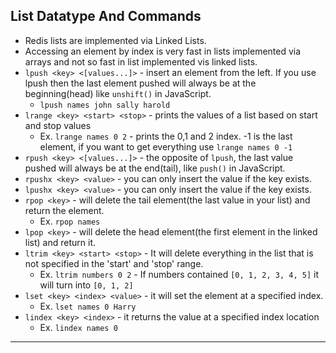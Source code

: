## List Datatype And Commands
- Redis lists are implemented via Linked Lists.
- Accessing an element by index is very fast in lists implemented via arrays and not so fast in list implemented vis linked lists.
- `lpush <key> <[values...]>` - insert an element from the left. If you use lpush then the last element pushed will always be at the beginning(head) like `unshift()` in JavaScript.
  - `lpush names john sally harold`
- `lrange <key> <start> <stop>` - prints the values of a list based on start and stop values
  - Ex. `lrange names 0 2` - prints the 0,1 and 2 index. -1 is the last element, if you want to get everything use `lrange names 0 -1`
- `rpush <key> <[values...]>` - the opposite of `lpush`, the last value pushed will always be at the end(tail), like `push()` in JavaScript.
- `rpushx <key> <value>` - you can only insert the value if the key exists.
- `lpushx <key> <value>` - you can only insert the value if the key exists.
- `rpop <key>` - will delete the tail element(the last value in your list) and return the element.
  - Ex. `rpop names`
- `lpop <key>` - will delete the head element(the first element in the linked list) and return it.
- `ltrim <key> <start> <stop>` - It will delete everything in the list that is not specified in the 'start' and 'stop' range.
  - Ex. `ltrim numbers 0 2` - If numbers contained `[0, 1, 2, 3, 4, 5]` it will turn into `[0, 1, 2]`
- `lset <key> <index> <value>` - it will set the element at a specified index.
  - Ex. `lset names 0 Harry`
- `lindex <key> <index>` - it returns the value at a specified index location
  - Ex. `lindex names 0`
---